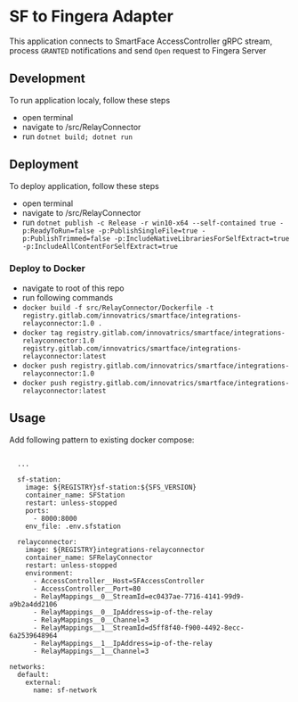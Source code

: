 # SF to Fingera Adapter
This application connects to SmartFace AccessController gRPC stream, process `GRANTED` notifications and send `Open` request to Fingera Server

## Development
To run application localy, follow these steps
 - open terminal
 - navigate to /src/RelayConnector
 - run `dotnet build; dotnet run`

 ## Deployment
 To deploy application, follow these steps
 - open terminal
 - navigate to /src/RelayConnector
 - run `dotnet publish -c Release -r win10-x64 --self-contained true -p:ReadyToRun=false -p:PublishSingleFile=true -p:PublishTrimmed=false -p:IncludeNativeLibrariesForSelfExtract=true -p:IncludeAllContentForSelfExtract=true`

### Deploy to Docker
- navigate to root of this repo
- run following commands
 - `docker build -f src/RelayConnector/Dockerfile -t registry.gitlab.com/innovatrics/smartface/integrations-relayconnector:1.0 .`
 - `docker tag registry.gitlab.com/innovatrics/smartface/integrations-relayconnector:1.0 registry.gitlab.com/innovatrics/smartface/integrations-relayconnector:latest`
 - `docker push registry.gitlab.com/innovatrics/smartface/integrations-relayconnector:1.0`
 - `docker push registry.gitlab.com/innovatrics/smartface/integrations-relayconnector:latest`

## Usage
Add following pattern to existing docker compose:

```
      
  ...

  sf-station:
    image: ${REGISTRY}sf-station:${SFS_VERSION}
    container_name: SFStation
    restart: unless-stopped
    ports:
      - 8000:8000
    env_file: .env.sfstation

  relayconnector:
    image: ${REGISTRY}integrations-relayconnector
    container_name: SFRelayConnector
    restart: unless-stopped
    environment:
      - AccessController__Host=SFAccessController
      - AccessController__Port=80
      - RelayMappings__0__StreamId=ec0437ae-7716-4141-99d9-a9b2a4dd2106
      - RelayMappings__0__IpAddress=ip-of-the-relay
      - RelayMappings__0__Channel=3
      - RelayMappings__1__StreamId=d5ff8f40-f900-4492-8ecc-6a2539648964
      - RelayMappings__1__IpAddress=ip-of-the-relay
      - RelayMappings__1__Channel=3

networks:
  default:
    external:
      name: sf-network

```